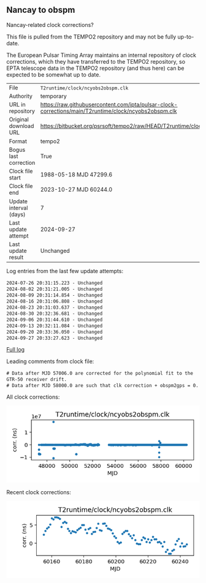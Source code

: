
## Nancay to obspm

Nancay-related clock corrections?

This file is pulled from the TEMPO2 repository and may not be fully
up-to-date.

The European Pulsar Timing Array maintains an internal repository
of clock corrections, which they have transferred to the TEMPO2
repository, so  EPTA telescope data in the TEMPO2 repository (and
thus here) can be expected to be somewhat up to date.

|     |     |
|:--- |:--- |
| File | `T2runtime/clock/ncyobs2obspm.clk` |
| Authority | temporary |
| URL in repository | <https://raw.githubusercontent.com/ipta/pulsar-clock-corrections/main/T2runtime/clock/ncyobs2obspm.clk> |
| Original download URL | <https://bitbucket.org/psrsoft/tempo2/raw/HEAD/T2runtime/clock/ncyobs2obspm.clk> |
| Format | tempo2 |
| Bogus last correction | True |
| Clock file start | 1988-05-18 MJD 47299.6 |
| Clock file end | 2023-10-27 MJD 60244.0 |
| Update interval (days) | 7 |
| Last update attempt | 2024-09-27 |
| Last update result | Unchanged |

Log entries from the last few update attempts:
```
2024-07-26 20:31:15.223 - Unchanged
2024-08-02 20:31:21.005 - Unchanged
2024-08-09 20:31:14.854 - Unchanged
2024-08-16 20:31:06.808 - Unchanged
2024-08-23 20:31:03.637 - Unchanged
2024-08-30 20:32:36.681 - Unchanged
2024-09-06 20:31:44.610 - Unchanged
2024-09-13 20:32:11.084 - Unchanged
2024-09-20 20:33:36.050 - Unchanged
2024-09-27 20:33:27.623 - Unchanged
```
[Full log](https://raw.githubusercontent.com/ipta/pulsar-clock-corrections/main/log/T2runtime/clock/ncyobs2obspm.clk.log)

Leading comments from clock file:

    # Data after MJD 57006.0 are corrected for the polynomial fit to the GTR-50 receiver drift.
    # Data after MJD 58000.0 are such that clk correction + obspm2gps = 0.



All clock corrections:

![plot of all clock corrections](ncyobs2obspm.clk.png "All corrections")

Recent clock corrections:

![plot of recent clock corrections](ncyobs2obspm.clk.short.png "Recent corrections")

